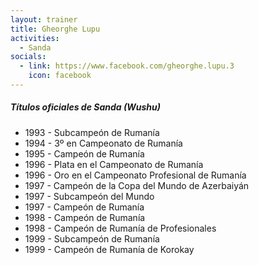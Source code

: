 ```yaml
---
layout: trainer
title: Gheorghe Lupu
activities:
  - Sanda
socials:
  - link: https://www.facebook.com/gheorghe.lupu.3
    icon: facebook
---
```

<h5>Títulos oficiales de Sanda (Wushu)</h5>
<ul>
  <li>1993 - Subcampeón de Rumanía</li>
  <li>1994 - 3º en Campeonato de Rumanía</li>
  <li>1995 - Campeón de Rumanía</li>
  <li>1996 - Plata en el Campeonato de Rumanía</li>
  <li>1996 - Oro en el Campeonato Profesional de Rumanía</li>
  <li>1997 - Campeón de la Copa del Mundo de Azerbaiyán</li>
  <li>1997 - Subcampeón del Mundo</li>
  <li>1997 - Campeón de Rumanía</li>
  <li>1998 - Campeón de Rumanía</li>
  <li>1998 - Campeón de Rumanía de Profesionales</li>
  <li>1999 - Subcampeón de Rumanía</li>
  <li>1999 - Campeón de Rumanía de Korokay</li>
</ul>

